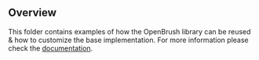 ## Overview

This folder contains examples of how the OpenBrush library can be reused & how to customize the base implementation.
For more information please check the [documentation](https://docs.openbrush.io/smart-contracts/overview).